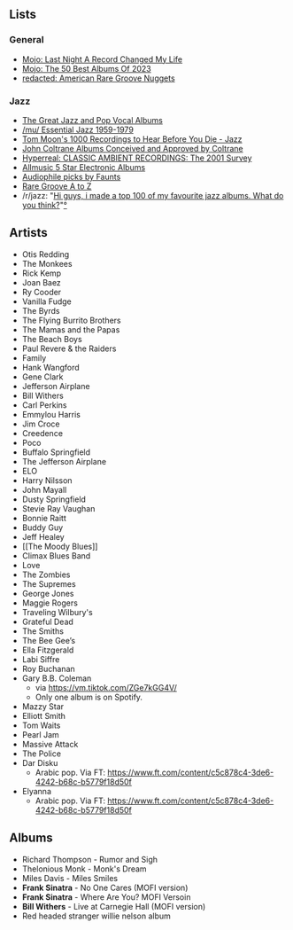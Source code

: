 ## Lists

### General
- [Mojo: Last Night A Record Changed My Life](https://redacted.ch/collages.php?id=12479)
- [Mojo: The 50 Best Albums Of 2023](https://www.mojo4music.com/articles/stories/the-50-best-albums-of-2023/)
- [redacted: American Rare Groove Nuggets](https://redacted.ch/collages.php?id=98)

### Jazz
- [The Great Jazz and Pop Vocal Albums](https://redacted.ch/collages.php?id=23602)
- [/mu/ Essential Jazz 1959-1979](https://redacted.ch/collages.php?id=13050)
- [Tom Moon's 1000 Recordings to Hear Before You Die - Jazz](https://redacted.ch/collages.php?id=15477)
- [John Coltrane Albums Conceived and Approved by Coltrane](https://redacted.ch/collages.php?id=13174)
- [Hyperreal: CLASSIC AMBIENT RECORDINGS: The 2001 Survey](https://redacted.ch/collages.php?id=2182)
- [Allmusic 5 Star Electronic Albums](https://redacted.ch/collages.php?id=7351)
- [Audiophile picks by Faunts](https://redacted.ch/collages.php?id=8204)
- [Rare Groove A to Z](https://redacted.ch/collages.php?id=2912)
- /r/jazz: "[Hi guys, i made a top 100 of my favourite jazz albums. What do you think?](https://old.reddit.com/r/Jazz/comments/177v2v6/hi_guys_i_made_a_top_100_of_my_favourite_jazz/)"[°](https://elliotclowes.com/cold/2024/https__old.reddit.com_r_Jazz_comments_177v2v6_hi_guys_i_made_a_top_100_of_my_favourite_jazz_2.html)

## Artists
- Otis Redding
- The Monkees
- Rick Kemp
- Joan Baez
- Ry Cooder
- Vanilla Fudge
- The Byrds
- The Flying Burrito Brothers
- The Mamas and the Papas
- The Beach Boys
- Paul Revere & the Raiders
- Family
- Hank Wangford
- Gene Clark
- Jefferson Airplane
- Bill Withers
- Carl Perkins
- Emmylou Harris
- Jim Croce
- Creedence
- Poco
- Buffalo Springfield
- The Jefferson Airplane
- ELO
- Harry Nilsson
- John Mayall
- Dusty Springfield
- Stevie Ray Vaughan
- Bonnie Raitt
- Buddy Guy
- Jeff Healey
- [[The Moody Blues]]
- Climax Blues Band
- Love
- The Zombies
- The Supremes
- George Jones
- Maggie Rogers
- Traveling Wilbury's
- Grateful Dead
- The Smiths
- The Bee Gee’s
- Ella Fitzgerald
- Labi Siffre
- Roy Buchanan
- Gary B.B. Coleman
	-  via https://vm.tiktok.com/ZGe7kGG4V/
	- Only one album is on Spotify.
- Mazzy Star
- Elliott Smith
- Tom Waits
- Pearl Jam
- Massive Attack
- The Police
- Dar Disku
	- Arabic pop. Via FT: https://www.ft.com/content/c5c878c4-3de6-4242-b68c-b5779f18d50f
- Elyanna
	- Arabic pop. Via FT: https://www.ft.com/content/c5c878c4-3de6-4242-b68c-b5779f18d50f

## Albums
- Richard Thompson - Rumor and Sigh
- Thelonious Monk - Monk's Dream
- Miles Davis - Miles Smiles
- **Frank Sinatra** - No One Cares (MOFI version)
- **Frank Sinatra** - Where Are You? MOFI Versoin
- **Bill Withers** - Live at Carnegie Hall (MOFI version)
- Red headed stranger willie nelson album